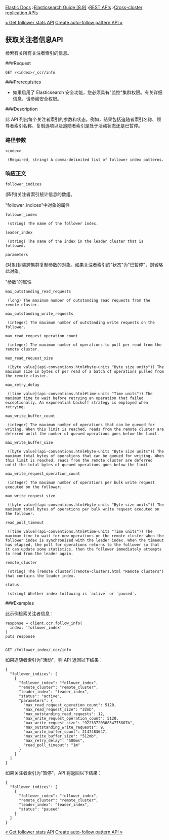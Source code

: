 

[Elastic Docs](/guide/) ›[Elasticsearch Guide [8.9]](index.md) ›[REST
APIs](rest-apis.md) ›[Cross-cluster replication APIs](ccr-apis.md)

[« Get follower stats API](ccr-get-follow-stats.md) [Create auto-follow
pattern API »](ccr-put-auto-follow-pattern.md)

## 获取关注者信息API

检索有关所有关注者索引的信息。

###Request

    
    
    GET /<index>/_ccr/info

###Prerequisites

* 如果启用了 Elasticsearch 安全功能，您必须具有"监控"集群权限。有关详细信息，请参阅安全权限。

###Description

此 API 列出每个关注者索引的参数和状态。例如，结果包括追随者索引名称、领导者索引名称、复制选项以及追随者索引是处于活动状态还是已暂停。

### 路径参数

`<index>`

     (Required, string) A comma-delimited list of follower index patterns. 

### 响应正文

`follower_indices`

    

(阵列)关注者索引统计信息的数组。

"follower_indices"中对象的属性

`follower_index`

     (string) The name of the follower index. 
`leader_index`

     (string) The name of the index in the leader cluster that is followed. 

`parameters`

    

(对象)封装跨集群复制参数的对象。如果关注者索引的"状态"为"已暂停"，则省略此对象。

"参数"的属性

`max_outstanding_read_requests`

     (long) The maximum number of outstanding read requests from the remote cluster. 
`max_outstanding_write_requests`

     (integer) The maximum number of outstanding write requests on the follower. 
`max_read_request_operation_count`

     (integer) The maximum number of operations to pull per read from the remote cluster. 
`max_read_request_size`

     ([byte value](api-conventions.html#byte-units "Byte size units")) The maximum size in bytes of per read of a batch of operations pulled from the remote cluster. 
`max_retry_delay`

     ([time value](api-conventions.html#time-units "Time units")) The maximum time to wait before retrying an operation that failed exceptionally. An exponential backoff strategy is employed when retrying. 
`max_write_buffer_count`

     (integer) The maximum number of operations that can be queued for writing. When this limit is reached, reads from the remote cluster are deferred until the number of queued operations goes below the limit. 
`max_write_buffer_size`

     ([byte value](api-conventions.html#byte-units "Byte size units")) The maximum total bytes of operations that can be queued for writing. When this limit is reached, reads from the remote cluster are deferred until the total bytes of queued operations goes below the limit. 
`max_write_request_operation_count`

     (integer) The maximum number of operations per bulk write request executed on the follower. 
`max_write_request_size`

     ([byte value](api-conventions.html#byte-units "Byte size units")) The maximum total bytes of operations per bulk write request executed on the follower. 
`read_poll_timeout`

     ([time value](api-conventions.html#time-units "Time units")) The maximum time to wait for new operations on the remote cluster when the follower index is synchronized with the leader index. When the timeout has elapsed, the poll for operations returns to the follower so that it can update some statistics, then the follower immediately attempts to read from the leader again. 

`remote_cluster`

     (string) The [remote cluster](remote-clusters.html "Remote clusters") that contains the leader index. 
`status`

     (string) Whether index following is `active` or `paused`. 

###Examples

此示例检索关注者信息：

    
    
    response = client.ccr.follow_info(
      index: 'follower_index'
    )
    puts response
    
    
    GET /follower_index/_ccr/info

如果追随者索引为"活动"，则 API 返回以下结果：

    
    
    {
      "follower_indices": [
        {
          "follower_index": "follower_index",
          "remote_cluster": "remote_cluster",
          "leader_index": "leader_index",
          "status": "active",
          "parameters": {
            "max_read_request_operation_count": 5120,
            "max_read_request_size": "32mb",
            "max_outstanding_read_requests": 12,
            "max_write_request_operation_count": 5120,
            "max_write_request_size": "9223372036854775807b",
            "max_outstanding_write_requests": 9,
            "max_write_buffer_count": 2147483647,
            "max_write_buffer_size": "512mb",
            "max_retry_delay": "500ms",
            "read_poll_timeout": "1m"
          }
        }
      ]
    }

如果关注者索引为"暂停"，API 将返回以下结果：

    
    
    {
      "follower_indices": [
        {
          "follower_index": "follower_index",
          "remote_cluster": "remote_cluster",
          "leader_index": "leader_index",
          "status": "paused"
        }
      ]
    }

[« Get follower stats API](ccr-get-follow-stats.md) [Create auto-follow
pattern API »](ccr-put-auto-follow-pattern.md)
